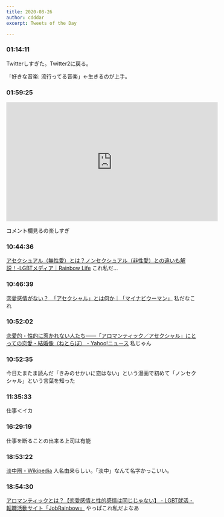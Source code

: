 ```yaml
---
title: 2020-08-26
author: cdddar
excerpt: Tweets of the Day

---
```


### 01:14:11

Twitterしすぎた。Twitter2に戻る。

「好きな音楽: 流行ってる音楽」←生きるのが上手。

### 01:59:25

<iframe width="560" height="315" src="https://www.youtube.com/embed/YnInuWbbPk8" frameborder="0" allow="accelerometer; autoplay; encrypted-media; gyroscope; picture-in-picture" allowfullscreen></iframe>

コメント欄見るの楽しすぎ

### 10:44:36

[アセクシュアル（無性愛）とは？ノンセクシュアル（非性愛）との違いも解説！-LGBTメディア｜Rainbow Life](https://lgbt-life.com/topics/asexual/)
これ私だ…

### 10:46:39

[恋愛感情がない？　「アセクシャル」とは何か｜「マイナビウーマン」](https://woman.mynavi.jp/article/190216-5/)
私だなこれ

### 10:52:02

[恋愛的・性的に惹かれない人たち――「アロマンティック／アセクシャル」にとっての恋愛・結婚像（ねとらぼ） - Yahoo!ニュース](https://news.yahoo.co.jp/articles/c716935ea75a5eea8369ceae4b01406148ddfd1e?page=2)
私じゃん

### 10:52:35

今日たまたま読んだ「きみのせかいに恋はない」という漫画で初めて「ノンセクシャル」という言葉を知った

### 11:35:33

仕事＜イカ

### 16:29:19

仕事を断ることの出来る上司は有能

### 18:53:22

[淡中圏 - Wikipedia](https://ja.wikipedia.org/wiki/%E6%B7%A1%E4%B8%AD%E5%9C%8F)
人名由来らしい。「淡中」なんて名字かっこいい。

### 18:54:30

[アロマンティックとは？【恋愛感情と性的感情は同じじゃない】 - LGBT就活・転職活動サイト「JobRainbow」](https://jobrainbow.jp/magazine/aromantic)
やっぱこれ私だよなあ
